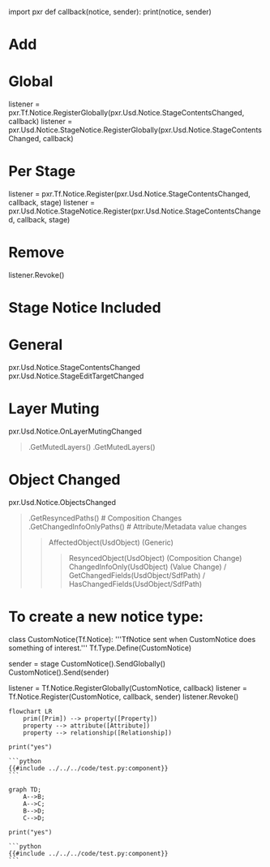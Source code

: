 import pxr
def callback(notice, sender):
    print(notice, sender)

# Add
# Global
listener = pxr.Tf.Notice.RegisterGlobally(pxr.Usd.Notice.StageContentsChanged, callback)
listener = pxr.Usd.Notice.StageNotice.RegisterGlobally(pxr.Usd.Notice.StageContentsChanged, callback)
# Per Stage
listener = pxr.Tf.Notice.Register(pxr.Usd.Notice.StageContentsChanged, callback, stage)
listener = pxr.Usd.Notice.StageNotice.Register(pxr.Usd.Notice.StageContentsChanged, callback, stage)
# Remove
listener.Revoke()

# Stage Notice Included
# General
pxr.Usd.Notice.StageContentsChanged
pxr.Usd.Notice.StageEditTargetChanged
# Layer Muting
pxr.Usd.Notice.OnLayerMutingChanged
> .GetMutedLayers()
> .GetMutedLayers()
# Object Changed
pxr.Usd.Notice.ObjectsChanged
> .GetResyncedPaths()        # Composition Changes
> .GetChangedInfoOnlyPaths() #  Attribute/Metadata value changes
>> AffectedObject(UsdObject) (Generic)
>>> ResyncedObject(UsdObject) (Composition Change)
>>> ChangedInfoOnly(UsdObject) (Value Change)  / GetChangedFields(UsdObject/SdfPath) / HasChangedFields(UsdObject/SdfPath) 

# To create a new notice type:
class CustomNotice(Tf.Notice):
    '''TfNotice sent when CustomNotice does something of interest.'''
Tf.Type.Define(CustomNotice)

sender = stage
CustomNotice().SendGlobally()
CustomNotice().Send(sender)

listener = Tf.Notice.RegisterGlobally(CustomNotice, callback)
listener = Tf.Notice.Register(CustomNotice, callback, sender)
listener.Revoke()



```mermaid
flowchart LR
    prim([Prim]) --> property([Property])
    property --> attribute([Attribute])
    property --> relationship([Relationship])
```

```python,noplayground
print("yes")
```


~~~admonish example title=" Example"
```python
{{#include ../../../code/test.py:component}}
```
~~~






```mermaid
graph TD;
    A-->B;
    A-->C;
    B-->D;
    C-->D;
```

```python,noplayground
print("yes")
```


~~~admonish example title=" Example"
```python
{{#include ../../../code/test.py:component}}
```
~~~

